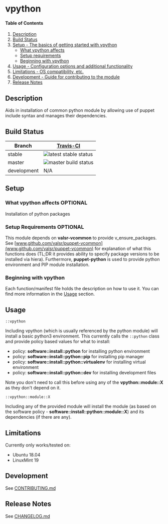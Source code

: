 # vpython

#### Table of Contents

1. [Description](#description)
2. [Build Status](#build-status)
3. [Setup - The basics of getting started with vpython](#setup)
   - [What vpython affects](#what-vpython-affects)
   - [Setup requirements](#setup-requirements)
   - [Beginning with vpython](#beginning-with-vpython)
4. [Usage - Configuration options and additional functionality](#usage)
5. [Limitations - OS compatibility, etc.](#limitations)
6. [Development - Guide for contributing to the module](#development)
7. [Release Notes](#release-notes)

## Description

Aids in installation of common python module by allowing use of puppet include syntax and manages their dependencies.

## Build Status

| Branch      | [Travis-CI](https://travis-ci.org/valsr/puppet-vpython/branches)                      |
| ----------- | ------------------------------------------------------------------------------------- |
| stable      | ![latest stable status](https://travis-ci.org/valsr/puppet-vpython.svg?branch=stable) |
| master      | ![master build status](https://travis-ci.org/valsr/puppet-vpython.svg?branch=master)  |
| development | N/A                                                                                   |

## Setup

### What vpython affects **OPTIONAL**

Installation of python packages

### Setup Requirements **OPTIONAL**

This module depends on **valsr-vcommon** to provide v_ensure_packages. See
[www.github.com/valsr/puppet-vcommon](www.github.com/valsr/puppet-vcommon) for explanation of what this functions does
(TL;DR it provides ability to specify package versions to be installed via hiera). Furthermore, **puppet-python** is
used to provide python environment and PIP module installation.

### Beginning with vpython

Each function/manifest file holds the description on how to use it. You can find more information in the
[Usage](#usage) section.

## Usage

`::vpython`

Including vpython (which is usually referenced by the python module) will install a basic python3 environment. This
currently calls the `::python` class and provide policy based values for what to install:

- policy: **software::install::python** for installing python environment
- policy: **software::install::python::pip** for installing pip manager
- policy: **software::install::python::virtualenv** for installing virtual environment
- policy: **software::install::python::dev** for installing development files

Note you don't need to call this before using any of the **vpython::module::X** as they don't depend on it.

`::vpython::module::X`

Including any of the provided module will install the module (as based on the software policy -
**software::install::python::module::X**) and its dependencies (if there are any).

## Limitations

Currently only works/tested on:

- Ubuntu 18.04
- LinuxMint 19

## Development

See [CONTRIBUTING.md](CONTRIBUTING.md)

## Release Notes

See [CHANGELOG.md](CHANGELOG.md)
